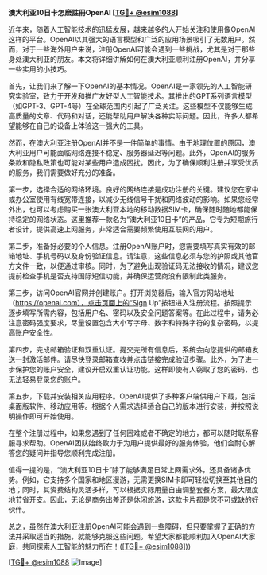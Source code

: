 **澳大利亚10日卡怎麽註冊OpenAI [[TG💪+ @esim1088](https://t.me/s/esim1088)]**

近年来，随着人工智能技术的迅猛发展，越来越多的人开始关注和使用像OpenAI这样的平台。OpenAI以其强大的语言模型和广泛的应用场景吸引了无数用户。然而，对于一些海外用户来说，注册OpenAI可能会遇到一些挑战，尤其是对于那些身处澳大利亚的朋友。本文将详细讲解如何在澳大利亚顺利注册OpenAI，并分享一些实用的小技巧。

首先，让我们来了解一下OpenAI的基本情况。OpenAI是一家领先的人工智能研究实验室，致力于开发和推广友好型人工智能技术。其推出的GPT系列语言模型（如GPT-3、GPT-4等）在全球范围内引起了广泛关注。这些模型不仅能够生成高质量的文章、代码和对话，还能帮助用户解决各种实际问题。因此，许多人都希望能够在自己的设备上体验这一强大的工具。

然而，在澳大利亚注册OpenAI并不是一件简单的事情。由于地理位置的原因，澳大利亚用户可能面临网络连接不稳定、服务器延迟等问题。此外，OpenAI的服务条款和隐私政策也可能对某些用户造成困扰。因此，为了确保顺利注册并享受优质的服务，我们需要做好充分的准备。

第一步，选择合适的网络环境。良好的网络连接是成功注册的关键。建议您在家中或办公室使用有线宽带连接，以减少无线信号干扰和网络波动的影响。如果您经常外出，也可以考虑购买一张澳大利亚本地的移动数据SIM卡，确保随时随地都能保持稳定的网络状态。这里推荐一款名为“澳大利亚10日卡”的产品，它专为短期旅行者设计，提供高速上网服务，非常适合需要频繁使用互联网的用户。

第二步，准备好必要的个人信息。注册OpenAI账户时，您需要填写真实有效的邮箱地址、手机号码以及身份验证信息。请注意，这些信息必须与您的护照或其他官方文件一致，以便通过审核。同时，为了避免出现验证码无法接收的情况，建议您提前检查手机是否支持国际短信功能，并确保运营商没有限制此类服务。

第三步，访问OpenAI官网并创建账户。打开浏览器后，输入官方网站地址（https://openai.com），点击页面上的“Sign Up”按钮进入注册流程。按照提示逐步填写所需内容，包括用户名、密码以及安全问题答案等。在此过程中，请务必注意密码强度要求，尽量设置包含大小写字母、数字和特殊字符的复杂密码，以提高账户安全性。

第四步，完成邮箱验证和双重认证。提交完所有信息后，系统会向您提供的邮箱发送一封激活邮件。请尽快登录邮箱查收并点击链接完成验证步骤。此外，为了进一步保护您的账户安全，建议开启双重认证功能。这样即使有人窃取了您的密码，也无法轻易登录您的账户。

第五步，下载并安装相关应用程序。OpenAI提供了多种客户端供用户下载，包括桌面版软件、移动应用等。根据个人需求选择适合自己的版本进行安装，并按照说明操作即可开始使用。

在整个注册过程中，如果您遇到了任何困难或者不确定的地方，都可以随时联系客服寻求帮助。OpenAI团队始终致力于为用户提供最好的服务体验，他们会耐心解答您的疑问并指导您顺利完成注册。

值得一提的是，“澳大利亚10日卡”除了能够满足日常上网需求外，还具备诸多优势。例如，它支持多个国家和地区漫游，无需更换SIM卡即可轻松切换至其他目的地；同时，其资费结构灵活多样，可以根据实际用量自由调整套餐方案，最大限度地节省开支。因此，无论是商务出差还是休闲旅游，这款卡片都是您不可或缺的好伙伴。

总之，虽然在澳大利亚注册OpenAI可能会遇到一些障碍，但只要掌握了正确的方法并采取适当的措施，就能够克服这些问题。希望大家都能顺利加入OpenAI大家庭，共同探索人工智能的魅力所在！([[TG💪+ @esim1088](https://t.me/s/esim1088)]))

[[TG💪+ @esim1088](https://t.me/s/esim1088) ![Image](https://i.postimg.cc/4NQfJmqS/Snipaste-2025-05-13-00-14-12.png)]